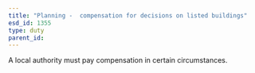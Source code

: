 ```yaml
---
title: "Planning -  compensation for decisions on listed buildings"
esd_id: 1355
type: duty
parent_id:  
---
```


A local authority must pay compensation in certain circumstances.

